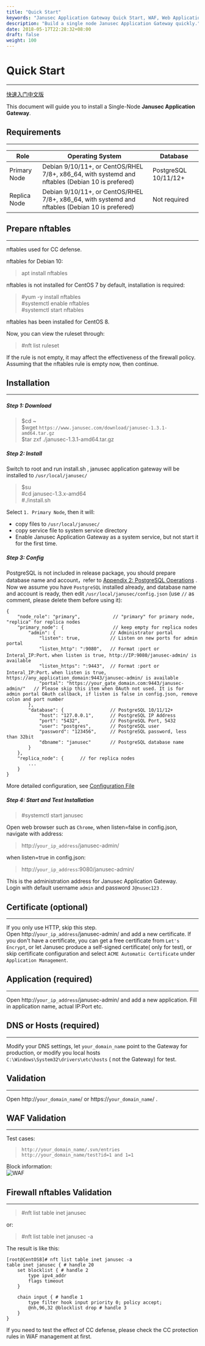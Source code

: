 ```yaml
---
title: "Quick Start"
keywords: "Janusec Application Gateway Quick Start, WAF, Web Application Firewall"
description: "Build a single node Janusec Application Gateway quickly."
date: 2018-05-17T22:28:32+08:00
draft: false
weight: 100
---
```


# Quick Start
----

[快速入门中文版](/cn/quick-start/)   


This document will guide you to install a Single-Node **Janusec Application Gateway**.    


## Requirements  
----

| Role          | Operating System   | Database |
|---------------|--------------------------------------------------|----------|
| Primary Node  | Debian 9/10/11+, or CentOS/RHEL 7/8+, x86_64, with systemd and nftables (Debian 10 is prefered) | PostgreSQL 10/11/12+   |   
| Replica Node  | Debian 9/10/11+, or CentOS/RHEL 7/8+, x86_64, with systemd and nftables (Debian 10 is prefered) | Not required |  


## Prepare nftables  
----
nftables used for CC defense.    

nftables for Debian 10:    

> apt install nftables   

nftables is not installed for CentOS 7 by default, installation is required:    

> #yum -y install nftables  
> #systemctl enable nftables  
> #systemctl start nftables  

nftables has been installed for CentOS 8.   

Now, you can view the ruleset through:  

> #nft list ruleset  

If the rule is not empty, it may affect the effectiveness of the firewall policy. Assuming that the nftables rule is empty now, then continue.   

  
## Installation
----
##### Step 1: Download
> $cd ~  
> $wget `https://www.janusec.com/download/janusec-1.3.1-amd64.tar.gz`  
> $tar zxf ./janusec-1.3.1-amd64.tar.gz  

##### Step 2: Install
Switch to root and run install.sh , janusec application gateway will be installed to `/usr/local/janusec/ ` 

> $su   
> #cd janusec-1.3.x-amd64     
> #./install.sh   

Select `1. Primary Node`, then it will:   

* copy files to `/usr/local/janusec/`   
* copy service file to system service directory   
* Enable Janusec Application Gateway as a system service, but not start it for the first time.   

##### Step 3: Config 
PostgreSQL is not included in release package, you should prepare database name and account，refer to [Appendix 2: PostgreSQL Operations](/documentation/appendix-psql/) .       
Now we assume you have `PostgreSQL` installed already, and database name and account is ready, then edit `/usr/local/janusec/config.json` (use `//` as comment, please delete them before using it):

```
{
    "node_role": "primary",            // "primary" for primary node, "replica" for replica nodes
    "primary_node": {                  // keep empty for replica nodes
        "admin": {                    // Administrator portal
            "listen": true,           // Listen on new ports for admin portal
            "listen_http": ":9080",   // Format :port or Interal_IP:Port，when listen is true, http://IP:9080/janusec-admin/ is available
            "listen_https": ":9443",  // Format :port or Interal_IP:Port，when listen is true, https://any_application_domain:9443/janusec-admin/ is available
            "portal": "https://your_gate_domain.com:9443/janusec-admin/"   // Please skip this item when OAuth not used. It is for admin portal OAuth callback, if listen is false in config.json, remove colon and port number
        },
        "database": {                 // PostgreSQL 10/11/12+
            "host": "127.0.0.1",      // PostgreSQL IP Address
            "port": "5432",           // PostgreSQL Port, 5432
            "user": "postgres",       // PostgreSQL user
            "password": "123456",     // PostgreSQL password, less than 32bit
            "dbname": "janusec"       // PostgreSQL database name
        }
    },
    "replica_node": {      // for replica nodes
        ...
    }
}
```

More detailed configuration, see [Configuration File](/documentation/configuration/)  


##### Step 4: Start and Test Installation
> #systemctl start janusec  

Open web browser such as `Chrome`, when listen=false in config.json, navigate with address:

> http://`your_ip_address`/janusec-admin/  

when listen=true in config.json:  

> http://`your_ip_address`:9080/janusec-admin/  

This is the administration address for Janusec Application Gateway.  
Login with default username `admin` and password `J@nusec123` .


## Certificate (optional)
----
If you only use HTTP, skip this step.  
Open http://`your_ip_address`/janusec-admin/ and add a new certificate.
If you don't have a certificate, you can get a free certificate from `Let's Encrypt`, or let Janusec produce a self-signed certificate( only for test), or skip certificate configuration and select `ACME Automatic Certificate` under `Application Management`.

## Application (required)
----
Open http://`your_ip_address`/janusec-admin/ and add a new application.
Fill in application name, actual IP:Port etc.

## DNS or Hosts (required)
----
Modify your DNS settings, let `your_domain_name` point to the Gateway for production, or modify you local hosts `C:\Windows\System32\drivers\etc\hosts` ( not the Gateway) for test.

## Validation
----
Open http://`your_domain_name`/ or https://`your_domain_name`/ .  

## WAF Validation
----
Test cases:  

> `http://your_domain_name/.svn/entries`   
> `http://your_domain_name/test?id=1 and 1=1`  

Block information:  
![WAF](/images/waf2.png "WAF of Janusec Application Gateway")  


## Firewall nftables Validation  
----

> #nft list table inet janusec  

or:    

> #nft list table inet janusec -a  

The result is like this:  

```
[root@CentOS8]# nft list table inet janusec -a
table inet janusec { # handle 20
	set blocklist { # handle 2
		type ipv4_addr
		flags timeout
	}

	chain input { # handle 1
		type filter hook input priority 0; policy accept;
		@nh,96,32 @blocklist drop # handle 3
	}
}

```

If you need to test the effect of CC defense, please check the CC protection rules in WAF management at first.  